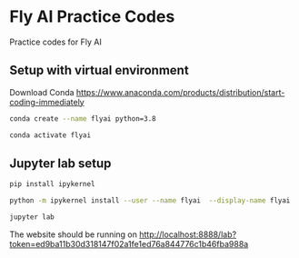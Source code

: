 # Fly AI Practice Codes
Practice codes for Fly AI

## Setup with virtual environment
Download Conda <https://www.anaconda.com/products/distribution/start-coding-immediately>

```sh
conda create --name flyai python=3.8   
```
```sh
conda activate flyai   
```

## Jupyter lab setup
```sh
pip install ipykernel
```
```sh
python -m ipykernel install --user --name flyai  --display-name flyai          
```
```sh
jupyter lab
```
The website should be running on <http://localhost:8888/lab?token=ed9ba11b30d318147f02a1fe1ed76a844776c1b46fba988a>